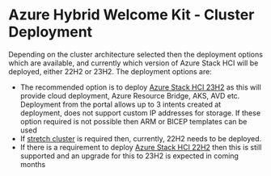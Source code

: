 [23h2]:./Deployment-23h2.md
[stretch]:./Stretch_Cluster_build.md
[22h2]:./Standard_Cluster_build.md

# Azure Hybrid Welcome Kit - Cluster Deployment

Depending on the cluster architecture selected then the deployment options which are available, and currently which version of Azure Stack HCI will be deployed, either 22H2 or 23H2.  The deployment options are:

- The recommended option is to deploy [Azure Stack HCI 23H2][23h2] as this will provide cloud deployment, Azure Resource Bridge, AKS, AVD etc.  Deployment from the portal allows up to 3 intents created at deployment, does not support custom IP addresses for storage.  If these option required is not possible then ARM or BICEP templates can be used
- If [stretch cluster][stretch] is required then, currently, 22H2 needs to be deployed.
- If there is a requirement to deploy [Azure Stack HCI 22H2][22H2] then this is still supported and an upgrade for this to 23H2 is expected in coming months
